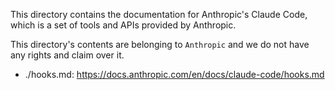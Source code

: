 This directory contains the documentation for Anthropic's Claude Code, which is a set of tools and APIs provided by Anthropic.

This directory's contents are belonging to `Anthropic` and we do not have any rights and claim over it.

- ./hooks.md: <https://docs.anthropic.com/en/docs/claude-code/hooks.md>
